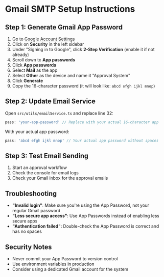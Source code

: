 # Gmail SMTP Setup Instructions

## Step 1: Generate Gmail App Password

1. Go to [Google Account Settings](https://myaccount.google.com/)
2. Click on **Security** in the left sidebar
3. Under "Signing in to Google", click **2-Step Verification** (enable it if not already)
4. Scroll down to **App passwords**
5. Click **App passwords**
6. Select **Mail** as the app
7. Select **Other** as the device and name it "Approval System"
8. Click **Generate**
9. Copy the 16-character password (it will look like: `abcd efgh ijkl mnop`)

## Step 2: Update Email Service

Open `src/utils/emailService.ts` and replace line 32:

```typescript
pass: 'your-app-password' // Replace with your actual 16-character app password
```

With your actual app password:

```typescript
pass: 'abcd efgh ijkl mnop' // Your actual app password without spaces
```

## Step 3: Test Email Sending

1. Start an approval workflow
2. Check the console for email logs
3. Check your Gmail inbox for the approval emails

## Troubleshooting

- **"Invalid login"**: Make sure you're using the App Password, not your regular Gmail password
- **"Less secure app access"**: Use App Passwords instead of enabling less secure apps
- **"Authentication failed"**: Double-check the App Password is correct and has no spaces

## Security Notes

- Never commit your App Password to version control
- Use environment variables in production
- Consider using a dedicated Gmail account for the system
